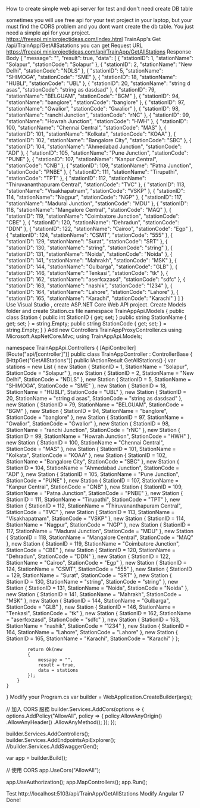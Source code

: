 How to create simple web api server for test and don't need create DB table



sometimes you will use free api for your test project in your laptop, but your must find the CORS problem and you dont want create the db table.
You just need a simple api for your project.
https://freeapi.miniprojectideas.com/index.html
TrainApp's Get /api/TrainApp/GetAllSatations
you can get Request URL 
https://freeapi.miniprojectideas.com/api/TrainApp/GetAllStations
Response Body
{
  "message": "",
  "result": true,
  "data": [
    {
      "stationID": 1,
      "stationName": "Solapur",
      "stationCode": "Solapur"
    },
    {
      "stationID": 2,
      "stationName": "New Delhi",
      "stationCode": "NDLS"
    },
    {
      "stationID": 5,
      "stationName": "SHIMOGA",
      "stationCode": "SME"
    },
    {
      "stationID": 18,
      "stationName": "HUBLI",
      "stationCode": "UBL"
    },
    {
      "stationID": 20,
      "stationName": "string d asas",
      "stationCode": "string as dasdsad"
    },
    {
      "stationID": 79,
      "stationName": "BELGUAM",
      "stationCode": "BGM"
    },
    {
      "stationID": 94,
      "stationName": "banglore",
      "stationCode": "banglore"
    },
    {
      "stationID": 97,
      "stationName": "Gwalior",
      "stationCode": "Gwalior"
    },
    {
      "stationID": 98,
      "stationName": "ranchi Junction",
      "stationCode": "rNC"
    },
    {
      "stationID": 99,
      "stationName": "Howrah Junction",
      "stationCode": "HWH"
    },
    {
      "stationID": 100,
      "stationName": "Chennai Central",
      "stationCode": "MAS"
    },
    {
      "stationID": 101,
      "stationName": "Kolkata",
      "stationCode": "KOAA"
    },
    {
      "stationID": 102,
      "stationName": "Bangalore City",
      "stationCode": "SBC"
    },
    {
      "stationID": 104,
      "stationName": "Ahmedabad Junction",
      "stationCode": "ADI"
    },
    {
      "stationID": 105,
      "stationName": "Pune Junction",
      "stationCode": "PUNE"
    },
    {
      "stationID": 107,
      "stationName": "Kanpur Central",
      "stationCode": "CNB"
    },
    {
      "stationID": 109,
      "stationName": "Patna Junction",
      "stationCode": "PNBE"
    },
    {
      "stationID": 111,
      "stationName": "Tirupathi",
      "stationCode": "TPT"
    },
    {
      "stationID": 112,
      "stationName": "Thiruvananthapuram Central",
      "stationCode": "TVC"
    },
    {
      "stationID": 113,
      "stationName": "Visakhapatnam",
      "stationCode": "VSKP"
    },
    {
      "stationID": 114,
      "stationName": "Nagpur",
      "stationCode": "NGP"
    },
    {
      "stationID": 117,
      "stationName": "Madurai Junction",
      "stationCode": "MDU"
    },
    {
      "stationID": 118,
      "stationName": "Mangalore Central",
      "stationCode": "MAQ"
    },
    {
      "stationID": 119,
      "stationName": "Coimbatore Junction",
      "stationCode": "CBE"
    },
    {
      "stationID": 120,
      "stationName": "Dehradun",
      "stationCode": "DDN"
    },
    {
      "stationID": 122,
      "stationName": "Cairoo",
      "stationCode": "Egp"
    },
    {
      "stationID": 124,
      "stationName": "CSMT",
      "stationCode": "555"
    },
    {
      "stationID": 129,
      "stationName": "Surat",
      "stationCode": "SRT"
    },
    {
      "stationID": 130,
      "stationName": "string",
      "stationCode": "string"
    },
    {
      "stationID": 131,
      "stationName": "Noida",
      "stationCode": "Noida"
    },
    {
      "stationID": 141,
      "stationName": "Mahrakh",
      "stationCode": "MSK"
    },
    {
      "stationID": 144,
      "stationName": "Gulbarga",
      "stationCode": "GLB"
    },
    {
      "stationID": 146,
      "stationName": "Tenkasi",
      "stationCode": "tk"
    },
    {
      "stationID": 162,
      "stationName": "aserfcxzasd",
      "stationCode": "sdfc"
    },
    {
      "stationID": 163,
      "stationName": "nashik",
      "stationCode": "1234"
    },
    {
      "stationID": 164,
      "stationName": "Lahore",
      "stationCode": "Lahore"
    },
    {
      "stationID": 165,
      "stationName": "Karachi",
      "stationCode": "Karachi"
    }
  ]
}
Use Visual Studio , create ASP.NET Core Web API project.
Create Models folder and create Station.cs file
namespace TrainAppApi.Models
{
    public class Station
    {
        public int StationID { get; set; }
        public string StationName { get; set; } = string.Empty;
        public string StationCode { get; set; } = string.Empty;
    }
}
Add new Controllers TrainAppProxyController.cs
using Microsoft.AspNetCore.Mvc;
using TrainAppApi.Models;

namespace TrainAppApi.Controllers
{
    [ApiController]
    [Route("api/[controller]")]
    public class TrainAppController : ControllerBase
    {
        [HttpGet("GetAllStations")]
        public IActionResult GetAllStations()
        {
            var stations = new List<Station>
            {
                new Station { StationID = 1, StationName = "Solapur", StationCode = "Solapur" },
                new Station { StationID = 2, StationName = "New Delhi", StationCode = "NDLS" },
                new Station { StationID = 5, StationName = "SHIMOGA", StationCode = "SME" },
                new Station { StationID = 18, StationName = "HUBLI", StationCode = "UBL" },
                new Station { StationID = 20, StationName = "string d asas", StationCode = "string as dasdsad" },
                new Station { StationID = 79, StationName = "BELGUAM", StationCode = "BGM" },
                new Station { StationID = 94, StationName = "banglore", StationCode = "banglore" },
                new Station { StationID = 97, StationName = "Gwalior", StationCode = "Gwalior" },
                new Station { StationID = 98, StationName = "ranchi Junction", StationCode = "rNC" },
                new Station { StationID = 99, StationName = "Howrah Junction", StationCode = "HWH" },
                new Station { StationID = 100, StationName = "Chennai Central", StationCode = "MAS" },
                new Station { StationID = 101, StationName = "Kolkata", StationCode = "KOAA" },
                new Station { StationID = 102, StationName = "Bangalore City", StationCode = "SBC" },
                new Station { StationID = 104, StationName = "Ahmedabad Junction", StationCode = "ADI" },
                new Station { StationID = 105, StationName = "Pune Junction", StationCode = "PUNE" },
                new Station { StationID = 107, StationName = "Kanpur Central", StationCode = "CNB" },
                new Station { StationID = 109, StationName = "Patna Junction", StationCode = "PNBE" },
                new Station { StationID = 111, StationName = "Tirupathi", StationCode = "TPT" },
                new Station { StationID = 112, StationName = "Thiruvananthapuram Central", StationCode = "TVC" },
                new Station { StationID = 113, StationName = "Visakhapatnam", StationCode = "VSKP" },
                new Station { StationID = 114, StationName = "Nagpur", StationCode = "NGP" },
                new Station { StationID = 117, StationName = "Madurai Junction", StationCode = "MDU" },
                new Station { StationID = 118, StationName = "Mangalore Central", StationCode = "MAQ" },
                new Station { StationID = 119, StationName = "Coimbatore Junction", StationCode = "CBE" },
                new Station { StationID = 120, StationName = "Dehradun", StationCode = "DDN" },
                new Station { StationID = 122, StationName = "Cairoo", StationCode = "Egp" },
                new Station { StationID = 124, StationName = "CSMT", StationCode = "555" },
                new Station { StationID = 129, StationName = "Surat", StationCode = "SRT" },
                new Station { StationID = 130, StationName = "string", StationCode = "string" },
                new Station { StationID = 131, StationName = "Noida", StationCode = "Noida" },
                new Station { StationID = 141, StationName = "Mahrakh", StationCode = "MSK" },
                new Station { StationID = 144, StationName = "Gulbarga", StationCode = "GLB" },
                new Station { StationID = 146, StationName = "Tenkasi", StationCode = "tk" },
                new Station { StationID = 162, StationName = "aserfcxzasd", StationCode = "sdfc" },
                new Station { StationID = 163, StationName = "nashik", StationCode = "1234" },
                new Station { StationID = 164, StationName = "Lahore", StationCode = "Lahore" },
                new Station { StationID = 165, StationName = "Karachi", StationCode = "Karachi" }
            };

            return Ok(new
            {
                message = "",
                result = true,
                data = stations
            });
        }
    }
}
Modify your Program.cs
var builder = WebApplication.CreateBuilder(args);

// 加入 CORS 服務 
builder.Services.AddCors(options =>
{
    options.AddPolicy("AllowAll", policy =>
    {
        policy.AllowAnyOrigin()
              .AllowAnyHeader()
              .AllowAnyMethod();
    });
});

builder.Services.AddControllers();
builder.Services.AddEndpointsApiExplorer();
//builder.Services.AddSwaggerGen();

var app = builder.Build();

// 使用 CORS
app.UseCors("AllowAll");

app.UseAuthorization();
app.MapControllers();
app.Run();

Test http://localhost:5103/api/TrainApp/GetAllStations
Modify Angular 17
Done!
